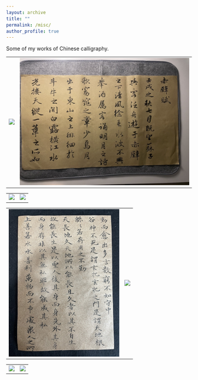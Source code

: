 ```yaml
---
layout: archive
title: ""
permalink: /misc/
author_profile: true
---
```



Some of my works of Chinese calligraphy.


<table>
  <tr>
    <td align="center"><img src="../images/m2.png"  width="600"></td>
    <td align="center"><img src="../images/m1.png"  width="600"></td>
  </tr>
</table>


<table>
  <tr>
    <td align="center"><img src="../images/m4.png"  width="600"></td>
    <td align="center"><img src="../images/m3.png"  width="600"></td>
  </tr>
</table>

<table>
  <tr>
    <td align="center"><img src="../images/m6.png"  width="300"></td>
    <td align="center"><img src="../images/m5.png"  width="600"></td>
  </tr>
</table>


<table>
  <tr>
    <td align="center"><img src="../images/m8.png"  width="300"></td>
    <td align="center"><img src="../images/m7.png"  width="600"></td>
  </tr>
</table>




